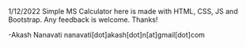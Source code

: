 1/12/2022
Simple MS Calculator here is made with HTML, CSS, JS and Bootstrap. Any feedback is welcome. Thanks!

-Akash Nanavati
nanavati[dot]akash[dot]n[at]gmail[dot]com